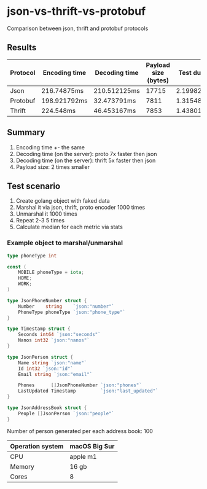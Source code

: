 # json-vs-thrift-vs-protobuf

Comparison between json, thrift and protobuf protocols 

## Results 

| Protocol | Encoding time | Decoding time | Payload size (bytes) | Test duration |
|----------|---------------|---------------|----------------------|---------------|
| Json     | 216.74875ms   | 210.512125ms  | 17715                | 2.199822167s  |
| Protobuf | 198.921792ms  | 32.473791ms   | 7811                 | 1.315487459s  |
| Thrift   | 224.548ms     | 46.453167ms   | 7853                 | 1.438012417s  |

## Summary 

1. Encoding time +- the same
2. Decoding time (on the server): proto 7x faster then json
3. Decoding time (on the server): thrift 5x faster then json
4. Payload size: 2 times smaller

## Test scenario

1. Create golang object with faked data
2. Marshal it via json, thrift, proto encoder 1000 times
3. Unmarshal it 1000 times
4. Repeat 2-3 5 times
5. Calculate median for each metric via stats 

### Example object to marshal/unmarshal

```go
type phoneType int

const (
	MOBILE phoneType = iota;
	HOME;
	WORK;
)

type JsonPhoneNumber struct {
	Number    string    `json:"number"`
	PhoneType phoneType `json:"phone_type"`
}

type Timestamp struct {
	Seconds int64 `json:"seconds"`
	Nanos int32 `json:"nanos"`
}

type JsonPerson struct {
	Name string `json:"name"`
	Id int32 `json:"id"`
	Email string `json:"email"`

	Phones      []JsonPhoneNumber `json:"phones"`
	LastUpdated Timestamp         `json:"last_updated"`
}

type JsonAddressBook struct {
	People []JsonPerson `json:"people"`
}
```

Number of person generated per each address book: 100 


| Operation system | macOS Big Sur |
|------------------|---------------|
| CPU              | apple m1      |
| Memory           | 16 gb         |
| Cores            | 8             |



